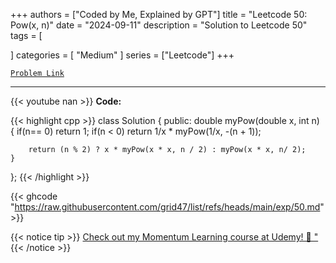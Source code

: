 
+++
authors = ["Coded by Me, Explained by GPT"]
title = "Leetcode 50: Pow(x, n)"
date = "2024-09-11"
description = "Solution to Leetcode 50"
tags = [
    
]
categories = [
    "Medium"
]
series = ["Leetcode"]
+++



[`Problem Link`](https://leetcode.com/problems/powx-n/description/)

---
{{< youtube nan >}}
**Code:**

{{< highlight cpp >}}
class Solution {
public:
    double myPow(double x, int n) {
        if(n== 0) return 1;
        if(n < 0) return 1/x * myPow(1/x, -(n + 1));
        
        return (n % 2) ? x * myPow(x * x, n / 2) : myPow(x * x, n/ 2);
    }
};
{{< /highlight >}}

{{< ghcode "https://raw.githubusercontent.com/grid47/list/refs/heads/main/exp/50.md" >}}

{{< notice tip >}}
[Check out my Momentum Learning course at Udemy! 🚀 "](https://www.udemy.com/course/blind-75-the-data-structures-and-algorithms-essentials/)
{{< /notice >}}

